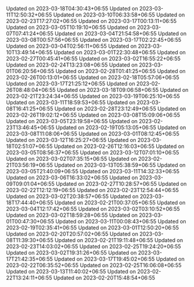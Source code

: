 
Updated on 2023-03-18T04:30:43+06:55
Updated on 2023-03-11T12:50:32+06:55
Updated on 2023-03-10T06:33:58+06:55
Updated on 2023-02-23T17:27:02+06:55
Updated on 2023-03-17T00:13:11+06:55
Updated on 2023-03-05T10:19:10+06:55
Updated on 2023-03-07T07:41:24+06:55
Updated on 2023-03-04T21:54:58+06:55
Updated on 2023-03-08T00:57:56+06:55
Updated on 2023-03-17T02:22:45+06:55
Updated on 2023-03-04T02:56:11+06:55
Updated on 2023-03-10T13:49:14+06:55
Updated on 2023-03-01T22:30:48+06:55
Updated on 2023-02-27T00:45:41+06:55
Updated on 2023-03-02T16:55:22+06:55
Updated on 2023-02-24T13:23:08+06:55
Updated on 2023-03-01T06:20:56+06:55
Updated on 2023-02-28T01:41:25+06:55
Updated on 2023-02-26T00:13:01+06:55
Updated on 2023-02-18T05:57:06+06:55
Updated on 2023-03-17T21:25:12+06:55
Updated on 2023-02-26T08:48:04+06:55
Updated on 2023-03-18T09:06:58+06:55
Updated on 2023-02-21T23:24:34+06:55
Updated on 2023-03-19T06:25:10+06:55
Updated on 2023-03-11T18:59:53+06:55
Updated on 2023-03-08T16:41:25+06:55
Updated on 2023-02-28T23:12:49+06:55
Updated on 2023-02-26T19:02:12+06:55
Updated on 2023-03-08T15:09:06+06:55
Updated on 2023-03-05T23:19:58+06:55
Updated on 2023-02-23T13:46:45+06:55
Updated on 2023-02-19T05:13:05+06:55
Updated on 2023-03-08T11:08:06+06:55
Updated on 2023-03-01T08:12:45+06:55
Updated on 2023-03-12T16:25:27+06:55
Updated on 2023-03-18T02:51:07+06:55
Updated on 2023-02-26T12:16:03+06:55
Updated on 2023-03-05T08:56:37+06:55
Updated on 2023-03-12T07:01:10+06:55
Updated on 2023-03-02T07:35:15+06:55
Updated on 2023-02-21T03:56:19+06:55
Updated on 2023-03-13T05:38:59+06:55
Updated on 2023-03-05T21:40:09+06:55
Updated on 2023-03-11T14:32:33+06:55
Updated on 2023-03-06T16:33:02+06:55
Updated on 2023-03-09T09:01:04+06:55
Updated on 2023-02-27T10:28:57+06:55
Updated on 2023-02-22T12:12:19+06:55
Updated on 2023-02-23T12:54:44+06:55
Updated on 2023-03-02T20:38:57+06:55
Updated on 2023-03-18T17:44:40+06:55
Updated on 2023-02-21T00:37:05+06:55
Updated on 2023-03-04T12:17:42+06:55
Updated on 2023-03-02T03:10:52+06:55
Updated on 2023-03-02T18:59:28+06:55
Updated on 2023-03-01T00:47:30+06:55
Updated on 2023-03-11T00:08:43+06:55
Updated on 2023-02-19T02:35:41+06:55
Updated on 2023-03-01T12:50:20+06:55
Updated on 2023-02-20T20:57:02+06:55
Updated on 2023-03-08T11:39:30+06:55
Updated on 2023-02-21T19:11:48+06:55
Updated on 2023-02-23T14:03:02+06:55
Updated on 2023-02-25T19:24:20+06:55
Updated on 2023-03-02T19:31:26+06:55
Updated on 2023-03-17T21:42:35+06:55
Updated on 2023-03-17T19:45:02+06:55
Updated on 2023-02-22T06:35:52+06:55
Updated on 2023-02-25T16:06:08+06:55
Updated on 2023-03-13T11:40:02+06:55
Updated on 2023-02-22T13:24:11+06:55
Updated on 2023-02-20T15:48:54+06:55